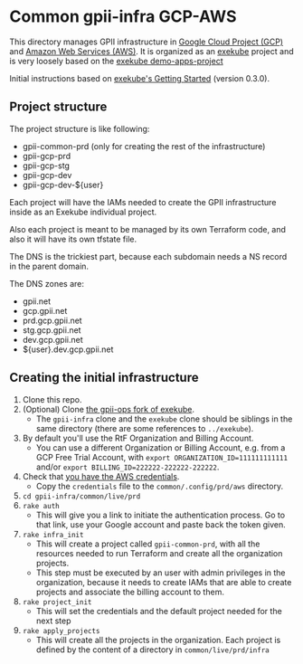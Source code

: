 # Common gpii-infra GCP-AWS

This directory manages GPII infrastructure in [Google Cloud Project (GCP)](https://cloud.google.com/) and [Amazon Web Services (AWS)](https://aws.amazon.com/). It is organized as an [exekube](https://github.com/exekube/exekube) project and is very loosely based on the [exekube demo-apps-project](https://github.com/exekube/demo-apps-project)

Initial instructions based on [exekube's Getting Started](https://exekube.github.io/exekube/in-practice/getting-started/) (version 0.3.0).

## Project structure

The project structure is like following:

- gpii-common-prd (only for creating the rest of the infrastructure)
- gpii-gcp-prd
- gpii-gcp-stg
- gpii-gcp-dev
- gpii-gcp-dev-${user}

Each project will have the IAMs needed to create the GPII infrastructure inside as an Exekube individual project.

Also each project is meant to be managed by its own Terraform code, and also it will have its own tfstate file.

The DNS is the trickiest part, because each subdomain needs a NS record in the parent domain.

The DNS zones are:

- gpii.net
- gcp.gpii.net
- prd.gcp.gpii.net
- stg.gcp.gpii.net
- dev.gcp.gpii.net
- ${user}.dev.gcp.gpii.net

## Creating the initial infrastructure

1. Clone this repo.
1. (Optional) Clone [the gpii-ops fork of exekube](https://github.com/gpii-ops/exekube).
   * The `gpii-infra` clone and the `exekube` clone should be siblings in the same directory (there are some references to `../exekube`).
1. By default you'll use the RtF Organization and Billing Account.
   * You can use a different Organization or Billing Account, e.g. from a GCP Free Trial Account, with `export ORGANIZATION_ID=111111111111` and/or `export BILLING_ID=222222-222222-222222`.
1. Check that [you have the AWS credentials](../aws#configure-cloud-provider-credentials).
   * Copy the `credentials` file to the `common/.config/prd/aws` directory.
1. `cd gpii-infra/common/live/prd`
1. `rake auth`
   * This will give you a link to initiate the authentication process. Go to that link, use your Google account and paste back the token given.
1. `rake infra_init`
   * This will create a project called `gpii-common-prd`, with all the resources needed to run Terraform and create all the organization projects.
   * This step must be executed by an user with admin privileges in the organization, because it needs to create IAMs that are able to create projects and associate the billing account to them.
1. `rake project_init`
   * This will set the credentials and the default project needed for the next step
1. `rake apply_projects`
   * This will create all the projects in the organization. Each project is defined by the content of a directory in `common/live/prd/infra`
